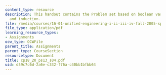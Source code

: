 ```yaml
---
content_type: resource
description: This handout contains the Problem set based on boolean variables, minterms
  and induction.
file: /media/courses/16-01-unified-engineering-i-ii-iii-iv-fall-2005-spring-2006/d59c7c6d2a6ec332f76ac40bb1bfbb64_cp18_20_ps13_s04.pdf
file_type: application/pdf
learning_resource_types:
- Assignments
ocw_type: OCWFile
parent_title: Assignments
parent_type: CourseSection
resourcetype: Document
title: cp18_20_ps13_s04.pdf
uid: d59c7c6d-2a6e-c332-f76a-c40bb1bfbb64
---
```

